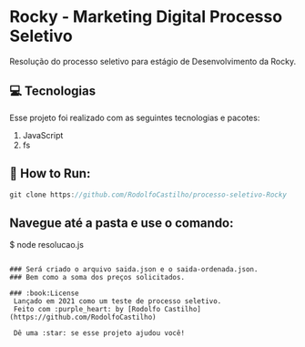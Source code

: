 # Rocky - Marketing Digital Processo Seletivo 
Resolução do processo seletivo para estágio de Desenvolvimento da Rocky.

## :computer: Tecnologias
Esse projeto foi realizado com as seguintes tecnologias e pacotes:

1. JavaScript
2. fs

## :rocket: How to Run: 
```javascript
git clone https://github.com/RodolfoCastilho/processo-seletivo-Rocky
```

## Navegue até a pasta e use o comando:
$ node resolucao.js
```

### Será criado o arquivo saida.json e o saida-ordenada.json.
### Bem como a soma dos preços solicitados.

### :book:License
 Lançado em 2021 como um teste de processo seletivo.
 Feito com :purple_heart: by [Rodolfo Castilho](https://github.com/RodolfoCastilho)

 Dê uma :star: se esse projeto ajudou você!
